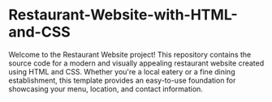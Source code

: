 # Restaurant-Website-with-HTML-and-CSS
Welcome to the Restaurant Website project! This repository contains the source code for a modern and visually appealing restaurant website created using HTML and CSS. Whether you're a local eatery or a fine dining establishment, this template provides an easy-to-use foundation for showcasing your menu, location, and contact information.
